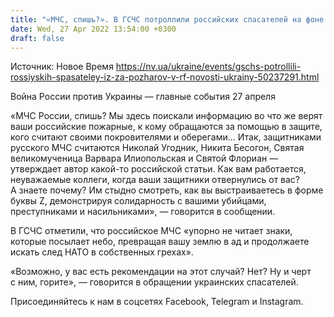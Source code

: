 ```yaml
---
title: "«МЧС, спишь?». В ГСЧС потроллили российских спасателей на фоне угрожающей ситуации с пожарами в РФ"
date: Wed, 27 Apr 2022 13:54:00 +0300
draft: false
---
```

Источник: Новое Время https://nv.ua/ukraine/events/gschs-potrollili-rossiyskih-spasateley-iz-za-pozharov-v-rf-novosti-ukrainy-50237291.html


Война России против Украины — главные события 27 апреля

«МЧС России, спишь? Мы здесь поискали информацию во что же верят ваши российские пожарные, к кому обращаются за помощью в защите, кого считают своими покровителями и оберегами… Итак, защитниками русского МЧС считаются Николай Угодник, Никита Бесогон, Святая великомученица Варвара Илиопольская и Святой Флориан — утверждает автор какой-то российской статьи. Как вам работается, неуважаемые коллеги, когда ваши защитники отвернулись от вас? А знаете почему? Им стыдно смотреть, как вы выстраиваетесь в форме буквы Z, демонстрируя солидарность с вашими убийцами, преступниками и насильниками», — говорится в сообщении.

В ГСЧС отметили, что российское МЧС «упорно не читает знаки, которые посылает небо, превращая вашу землю в ад и продолжаете искать след НАТО в собственных грехах».

«Возможно, у вас есть рекомендации на этот случай? Нет? Ну и черт с ним, горите», — говорится в обращении украинских спасателей.

Присоединяйтесь к нам в соцсетях Facebook, Telegram и Instagram.
